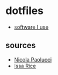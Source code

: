 # dotfiles

- [software I use](http://coltongrainger.com/software)

## sources
- [Nicola Paolucci](https://developer.atlassian.com/blog/2016/02/best-way-to-store-dotfiles-git-bare-repo/)
- [Issa Rice](https://github.com/riceissa/dotfiles)
